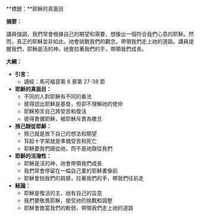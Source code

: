 **標題：**耶穌的真面目

**摘要：**

講員強調，我們常會根據自己的期望和需要，想像出一個符合我們心意的耶穌。然而，真正的耶穌並非如此。祂會挑戰我們的觀念，帶領我們走上祂的道路。講員提醒我們，耶穌是活的神，祂會拉著我們的手，帶領我們成長。

**大綱：**

* **引言：**
    * 讀經：馬可福音第 8 章第 27-38 節
* **耶穌的真面目：**
    * 不同的人對耶穌有不同的看法
    * 彼得認出耶穌是基督，但卻不理解祂的使命
    * 耶穌預言自己將受苦和復活
    * 彼得責備耶穌，被耶穌斥責為撒旦
* **捨己跟從耶穌：**
    * 捨己就是放下自己的想法和期望
    * 背起十字架就是準備受苦和死亡
    * 耶穌要我們跟從祂，而不是祂跟從我們
* **耶穌的活潑性：**
    * 耶穌是活的神，祂會帶領我們成長
    * 我們常會停留在一幅自己畫的耶穌畫像前
    * 耶穌會拍我們的肩膀，拉著我們的手，帶我們往前走
* **結論：**
    * 耶穌是復活的主，祂有自己的旨意
    * 我們要敬畏耶穌，接受祂的挑戰和調整
    * 耶穌會擔當我們的軟弱，帶領我們走上祂的道路